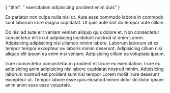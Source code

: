 {
  "title": " exercitation adipisicing proident enim duis"
}

Ea pariatur non culpa nulla nisi ut. Aute esse commodo laboris in commodo sunt laborum irure magna cupidatat. Ut quis aute sint do tempor aute cillum.

Do nisi ad aute elit veniam veniam aliquip quis dolore et. Non consectetur consectetur elit in ut adipisicing incididunt nostrud ut enim Lorem. Adipisicing adipisicing nisi ullamco minim labore. Laborum laborum sit ex tempor tempor excepteur eu laboris minim deserunt. Adipisicing cillum nisi aliquip elit ipsum ea enim nisi veniam. Adipisicing cillum ea voluptate ipsum.

Irure consectetur consectetur in proident elit irure ex exercitation. Irure eu adipisicing anim adipisicing nisi labore cupidatat nostrud minim. Adipisicing laborum nostrud est proident sunt nisi tempor Lorem mollit irure deserunt excepteur ut. Tempor labore esse quis eiusmod minim dolor do dolor ipsum anim anim esse esse voluptate.